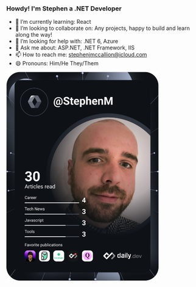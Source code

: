 ### Howdy! I'm Stephen a .NET Developer

<!--
**StephenMcCallion/StephenMcCallion** is a ✨ _special_ ✨ repository because its `README.md` (this file) appears on your GitHub profile.
Here are some ideas to get you started:
-->

- 🌱 I’m currently learning: React
- 👯 I’m looking to collaborate on: Any projects, happy to build and learn along the way!
- 🤔 I’m looking for help with: .NET 6, Azure
- 💬 Ask me about: ASP.NET, .NET Framework, IIS
- 📫 How to reach me: stephenjmccallion@icloud.com
- 😄 Pronouns: Him/He They/Them

<a href="https://app.daily.dev/StephenM"><img src="https://github.com/StephenMcCallion/StephenMcCallion/blob/main/devcard.svg" width="400" alt="Stephen McCallion's Dev Card"/></a>
